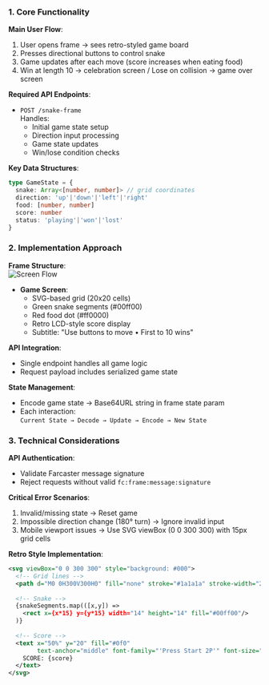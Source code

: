 ### 1. Core Functionality
**Main User Flow**:  
1. User opens frame → sees retro-styled game board  
2. Presses directional buttons to control snake  
3. Game updates after each move (score increases when eating food)  
4. Win at length 10 → celebration screen / Lose on collision → game over screen

**Required API Endpoints**:  
- `POST /snake-frame`  
  Handles:  
  - Initial game state setup  
  - Direction input processing  
  - Game state updates  
  - Win/lose condition checks

**Key Data Structures**:  
```typescript
type GameState = {
  snake: Array<[number, number]> // grid coordinates
  direction: 'up'|'down'|'left'|'right'
  food: [number, number]
  score: number
  status: 'playing'|'won'|'lost'
}
```

### 2. Implementation Approach
**Frame Structure**:  
![Screen Flow](https://i.imgur.com/VGFcG1c.png)  
- **Game Screen**:  
  - SVG-based grid (20x20 cells)  
  - Green snake segments (#00ff00)  
  - Red food dot (#ff0000)  
  - Retro LCD-style score display  
  - Subtitle: "Use buttons to move • First to 10 wins"

**API Integration**:  
- Single endpoint handles all game logic  
- Request payload includes serialized game state

**State Management**:  
- Encode game state → Base64URL string in frame state param  
- Each interaction:  
  `Current State → Decode → Update → Encode → New State`

### 3. Technical Considerations
**API Authentication**:  
- Validate Farcaster message signature  
- Reject requests without valid `fc:frame:message:signature`

**Critical Error Scenarios**:  
1. Invalid/missing state → Reset game  
2. Impossible direction change (180° turn) → Ignore invalid input  
3. Mobile viewport issues → Use SVG viewBox (0 0 300 300) with 15px grid cells

**Retro Style Implementation**:  
```svg
<svg viewBox="0 0 300 300" style="background: #000">
  <!-- Grid lines -->
  <path d="M0 0H300V300H0" fill="none" stroke="#1a1a1a" stroke-width="2"/>
  
  <!-- Snake -->
  {snakeSegments.map(([x,y]) => 
    <rect x={x*15} y={y*15} width="14" height="14" fill="#00ff00"/>
  )}
  
  <!-- Score -->
  <text x="50%" y="20" fill="#0f0" 
        text-anchor="middle" font-family="'Press Start 2P'" font-size="16">
    SCORE: {score}
  </text>
</svg>
```